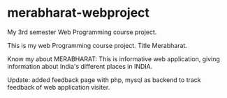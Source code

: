 # merabharat-webproject
My 3rd semester Web Programming course project.

This is my web Programming course project. Title Merabharat.

Know my about MERABHARAT: This is informative web application, giving information about India's different places in INDIA.

Update: added feedback page with php, mysql as backend to track feedback of web application visiter.
